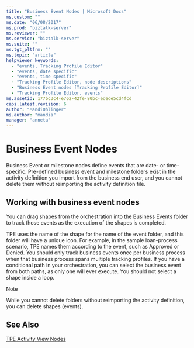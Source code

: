 ```yaml
---
title: "Business Event Nodes | Microsoft Docs"
ms.custom: ""
ms.date: "06/08/2017"
ms.prod: "biztalk-server"
ms.reviewer: ""
ms.service: "biztalk-server"
ms.suite: ""
ms.tgt_pltfrm: ""
ms.topic: "article"
helpviewer_keywords: 
  - "events, Tracking Profile Editor"
  - "events, date specific"
  - "events, time specific"
  - "Tracking Profile Editor, node descriptions"
  - "Business Event nodes [Tracking Profile Editor]"
  - "Tracking Profile Editor, events"
ms.assetid: 177bc3c4-e762-42fe-80bc-edede5cd4fcd
caps.latest.revision: 6
author: "MandiOhlinger"
ms.author: "mandia"
manager: "anneta"
---
```

# Business Event Nodes
Business Event or milestone nodes define events that are date- or time-specific. Pre-defined business event and milestone folders exist in the activity definition you import from the business end user, and you cannot delete them without reimporting the activity definition file.  
  
## Working with business event nodes  
 You can drag shapes from the orchestration into the Business Events folder to track those events as the execution of the shapes is completed.  
  
 TPE uses the name of the shape for the name of the event folder, and this folder will have a unique icon. For example, in the sample loan-process scenario, TPE names them according to the event, such as Approved or Denied. You should only track business events once per business process when that business process spans multiple tracking profiles. If you have a conditional path in your orchestration, you can select the business event from both paths, as only one will ever execute. You should not select a shape inside a loop.  
  
> [!NOTE]
>  While you cannot delete folders without reimporting the activity definition, you can delete shapes (events).  
  
## See Also  
 [TPE Activity View Nodes](../core/tpe-activity-view-nodes.md)